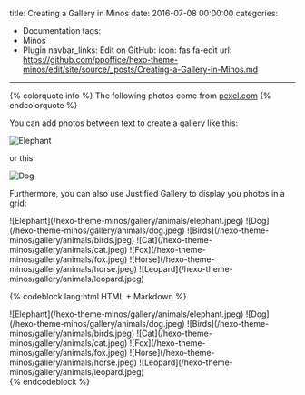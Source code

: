 title: Creating a Gallery in Minos
date: 2016-07-08 00:00:00
categories:
- Documentation
tags:
- Minos
- Plugin
navbar_links:
  Edit on GitHub:
    icon: fas fa-edit
    url: https://github.com/ppoffice/hexo-theme-minos/edit/site/source/_posts/Creating-a-Gallery-in-Minos.md
---

{% colorquote info %}
The following photos come from <a href="https://www.pexels.com">pexel.com</a>
{% endcolorquote %}

You can add photos between text to create a gallery like this:

![Elephant](/hexo-theme-minos/gallery/animals/elephant.jpeg)

<!-- more -->
or this:

![Dog](/hexo-theme-minos/gallery/animals/dog.jpeg)

Furthermore, you can also use Justified Gallery to display you photos in a grid:

<div class="justified-gallery">
![Elephant](/hexo-theme-minos/gallery/animals/elephant.jpeg)
![Dog](/hexo-theme-minos/gallery/animals/dog.jpeg)
![Birds](/hexo-theme-minos/gallery/animals/birds.jpeg)
![Cat](/hexo-theme-minos/gallery/animals/cat.jpeg)
![Fox](/hexo-theme-minos/gallery/animals/fox.jpeg)
![Horse](/hexo-theme-minos/gallery/animals/horse.jpeg)
![Leopard](/hexo-theme-minos/gallery/animals/leopard.jpeg)
</div>

{% codeblock lang:html HTML + Markdown %}
<div class="justified-gallery">
![Elephant](/hexo-theme-minos/gallery/animals/elephant.jpeg)
![Dog](/hexo-theme-minos/gallery/animals/dog.jpeg)
![Birds](/hexo-theme-minos/gallery/animals/birds.jpeg)
![Cat](/hexo-theme-minos/gallery/animals/cat.jpeg)
![Fox](/hexo-theme-minos/gallery/animals/fox.jpeg)
![Horse](/hexo-theme-minos/gallery/animals/horse.jpeg)
![Leopard](/hexo-theme-minos/gallery/animals/leopard.jpeg)
</div>
{% endcodeblock %}
